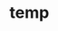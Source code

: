 # temp





























































































































































































































































































































































































